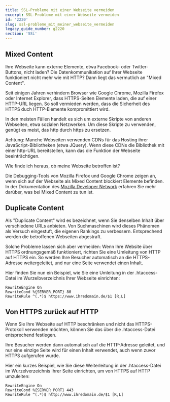 ```yaml
---
title: SSL-Probleme mit einer Webseite vermeiden
excerpt: SSL-Probleme mit einer Webseite vermeiden
id: '2220'
slug: ssl-probleme_mit_meiner_webseite_vermeiden
legacy_guide_number: g2220
section: 'SSL'
---
```



## Mixed Content
Ihre Webseite kann externe Elemente, etwa Facebook- oder Twitter-Buttons, nicht laden? Die Datenkommunikation auf Ihrer Webseite funktioniert nicht mehr wie mit HTTP? Dann liegt das vermutlich an "Mixed Content".

Seit einigen Jahren verhindern Browser wie Google Chrome, Mozilla Firefox oder Internet Explorer, dass HTTPS-Seiten Elemente laden, die auf einer HTTP-URL liegen. So soll vermieden werden, dass die Sicherheit des HTTPS duch HTTP-Elemente kompromittiert wird.

In den meisten Fällen handelt es sich um externe Skripte von anderen Webseiten, etwa sozialen Netzwerken. Um diese Skripte zu verwenden, genügt es meist, das http durch https zu ersetzen.

Achtung: Manche Webseiten verwenden CDNs für das Hosting ihrer JavaScript-Bibliotheken (etwa JQuery). Wenn diese CDNs die Bibliothek mit einer http-URL bereitstellen, kann das die Funktion der Webseite beeinträchtigen.

Wie finde ich heraus, ob meine Webseite betroffen ist?

Die Debugging-Tools von Mozilla Firefox und Google Chrome zeigen an, wenn sich auf der Webseite als Mixed Content blockiert Elemente befinden. In der Dokumentation des [Mozilla Developer Network](https://developer.mozilla.org/en-us/docs/Web/Security/Mixed_content) erfahren Sie mehr darüber, was bei Mixed Content zu tun ist.


## Duplicate Content
Als "Duplicate Content" wird es bezeichnet, wenn Sie denselben Inhalt über verschiedene URLs anbieten. Von Suchmaschinen wird dieses Phänomen als Versuch eingestuft, die eigenen Rankings zu verbessern. Entsprechend werden die betroffenen Webseiten abgestraft.

Solche Probleme lassen sich aber vermeiden: Wenn Ihre Website über HTTPS ordnungsgemäß funktioniert, richten Sie eine Umleitung von HTTP auf HTTPS ein. So werden Ihre Besucher automatisch an die HTTPS-Adresse weitergeleitet, und nur eine Seite verwendet einen Inhalt.

Hier finden Sie nun ein Beispiel, wie Sie eine Umleitung in der .htaccess-Datei im Wurzelbverzeichnis Ihrer Webseite einrichten:


```
RewriteEngine On
RewriteCond %{SERVER_PORT} 80
RewriteRule ^(.*)$ https://www.ihredomain.de/$1 [R,L]
```




## Von HTTPS zurück auf HTTP
Wenn Sie Ihre Webseite auf HTTP beschränken und nicht das HTTPS-Protokoll verwenden möchten, können Sie das über die .htaccess-Datei entsprechend festlegen.

Ihre Besucher werden dann automatisch auf die HTTP-Adresse geleitet, und nur eine einzige Seite wird für einen Inhalt verwendet, auch wenn zuvor HTTPS aufgerufen wurde.

Hier ein kurzes Beispiel, wie Sie diese Weiterleitung in der .htaccess-Datei im Wurzelverzeichnis Ihrer Seite einrichten, um von HTTPS auf HTTP umzuleiten:


```
RewriteEngine On
RewriteCond %{SERVER_PORT} 443
RewriteRule ^(.*)$ http://www.ihredomain.de/$1 [R,L]
```



